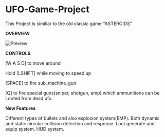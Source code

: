 # UFO-Game-Project
 This Project is simillar to the old classic game "ASTEROIDS"

<b>OVERVIEW</b>

![Preview](https://user-images.githubusercontent.com/83497932/117460920-d6cdb180-af6e-11eb-9d47-618cecbd4796.png)

<b>CONTROLS</b>

[W A S D] to move around

Hold [LSHIFT] while moving to speed up

[SPACE] to fire sub_machine_gun

[Q] to fire special guns(sniper, shotgun, emp) which ammunitions can be Looted from dead ufo.

<b>New Features</b>

<p>
Different types of bullets and also explosion system(EMP).
Both dynamic and static circular collision detection and response.
Loot generate and equip system.
HUD system.
</p>
